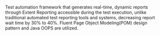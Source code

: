 Test automation framework that generates real-time, dynamic reports through Extent Reporting accessible during the test execution, unlike traditional automated test reporting tools and systems, decreasing report wait time by 30% to 40%. Fluent Page Object Modeling(POM) design pattern and Java OOPS are utilized.
